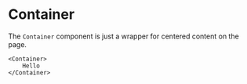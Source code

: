 # Container

The `Container` component is just a wrapper for centered content on the page. 

```svelte
<Container>
    Hello
</Container>
```